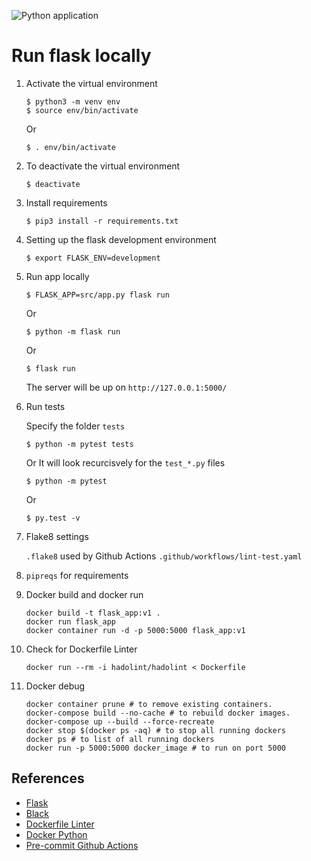 ![Python application](https://github.com/naeem-bebit/data-project/workflows/Linter%20&%20test/badge.svg)

# Run flask locally

1. Activate the virtual environment

   ```console
   $ python3 -m venv env
   $ source env/bin/activate
   ```

   Or

   ```console
   $ . env/bin/activate
   ```

1. To deactivate the virtual environment

   ```console
   $ deactivate
   ```

1. Install requirements

   ```console
   $ pip3 install -r requirements.txt
   ```

1. Setting up the flask development environment

   ```console
   $ export FLASK_ENV=development
   ```

1. Run app locally

   ```console
   $ FLASK_APP=src/app.py flask run
   ```

   Or

   ```console
   $ python -m flask run
   ```

   Or

   ```console
   $ flask run
   ```

   The server will be up on `http://127.0.0.1:5000/`

1. Run tests

   Specify the folder `tests`

   ```console
   $ python -m pytest tests
   ```

   Or
   It will look recurcisvely for the `test_*.py` files

   ```console
   $ python -m pytest
   ```

   Or

   ```console
   $ py.test -v
   ```

1. Flake8 settings

   `.flake8` used by Github Actions `.github/workflows/lint-test.yaml`

1. `pipreqs` for requirements

1. Docker build and docker run

   ```console
   docker build -t flask_app:v1 .
   docker run flask_app
   docker container run -d -p 5000:5000 flask_app:v1
   ```

1. Check for Dockerfile Linter

   ```console
   docker run --rm -i hadolint/hadolint < Dockerfile
   ```

1. Docker debug
   ```console
   docker container prune # to remove existing containers.
   docker-compose build --no-cache # to rebuild docker images.
   docker-compose up --build --force-recreate
   docker stop $(docker ps -aq) # to stop all running dockers
   docker ps # to list of all running dockers
   docker run -p 5000:5000 docker_image # to run on port 5000
   ```

## References

- [Flask](https://github.com/pallets/flask)
- [Black](https://github.com/psf/black)
- [Dockerfile Linter](https://github.com/hadolint/hadolint)
- [Docker Python](https://www.docker.com/blog/tag/python-env-series/)
- [Pre-commit Github Actions](https://github.com/pre-commit/action)
